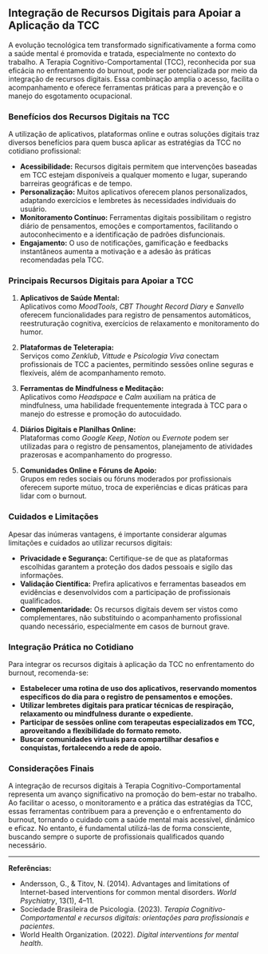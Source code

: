 
## Integração de Recursos Digitais para Apoiar a Aplicação da TCC

A evolução tecnológica tem transformado significativamente a forma como a saúde mental é promovida e tratada, especialmente no contexto do trabalho. A Terapia Cognitivo-Comportamental (TCC), reconhecida por sua eficácia no enfrentamento do burnout, pode ser potencializada por meio da integração de recursos digitais. Essa combinação amplia o acesso, facilita o acompanhamento e oferece ferramentas práticas para a prevenção e o manejo do esgotamento ocupacional.

### Benefícios dos Recursos Digitais na TCC

A utilização de aplicativos, plataformas online e outras soluções digitais traz diversos benefícios para quem busca aplicar as estratégias da TCC no cotidiano profissional:

- **Acessibilidade:** Recursos digitais permitem que intervenções baseadas em TCC estejam disponíveis a qualquer momento e lugar, superando barreiras geográficas e de tempo.
- **Personalização:** Muitos aplicativos oferecem planos personalizados, adaptando exercícios e lembretes às necessidades individuais do usuário.
- **Monitoramento Contínuo:** Ferramentas digitais possibilitam o registro diário de pensamentos, emoções e comportamentos, facilitando o autoconhecimento e a identificação de padrões disfuncionais.
- **Engajamento:** O uso de notificações, gamificação e feedbacks instantâneos aumenta a motivação e a adesão às práticas recomendadas pela TCC.

### Principais Recursos Digitais para Apoiar a TCC

1. **Aplicativos de Saúde Mental:**  
   Aplicativos como *MoodTools*, *CBT Thought Record Diary* e *Sanvello* oferecem funcionalidades para registro de pensamentos automáticos, reestruturação cognitiva, exercícios de relaxamento e monitoramento do humor.

2. **Plataformas de Teleterapia:**  
   Serviços como *Zenklub*, *Vittude* e *Psicologia Viva* conectam profissionais de TCC a pacientes, permitindo sessões online seguras e flexíveis, além de acompanhamento remoto.

3. **Ferramentas de Mindfulness e Meditação:**  
   Aplicativos como *Headspace* e *Calm* auxiliam na prática de mindfulness, uma habilidade frequentemente integrada à TCC para o manejo do estresse e promoção do autocuidado.

4. **Diários Digitais e Planilhas Online:**  
   Plataformas como *Google Keep*, *Notion* ou *Evernote* podem ser utilizadas para o registro de pensamentos, planejamento de atividades prazerosas e acompanhamento do progresso.

5. **Comunidades Online e Fóruns de Apoio:**  
   Grupos em redes sociais ou fóruns moderados por profissionais oferecem suporte mútuo, troca de experiências e dicas práticas para lidar com o burnout.

### Cuidados e Limitações

Apesar das inúmeras vantagens, é importante considerar algumas limitações e cuidados ao utilizar recursos digitais:

- **Privacidade e Segurança:** Certifique-se de que as plataformas escolhidas garantem a proteção dos dados pessoais e sigilo das informações.
- **Validação Científica:** Prefira aplicativos e ferramentas baseados em evidências e desenvolvidos com a participação de profissionais qualificados.
- **Complementaridade:** Os recursos digitais devem ser vistos como complementares, não substituindo o acompanhamento profissional quando necessário, especialmente em casos de burnout grave.

### Integração Prática no Cotidiano

Para integrar os recursos digitais à aplicação da TCC no enfrentamento do burnout, recomenda-se:

- **Estabelecer uma rotina de uso dos aplicativos, reservando momentos específicos do dia para o registro de pensamentos e emoções.**
- **Utilizar lembretes digitais para praticar técnicas de respiração, relaxamento ou mindfulness durante o expediente.**
- **Participar de sessões online com terapeutas especializados em TCC, aproveitando a flexibilidade do formato remoto.**
- **Buscar comunidades virtuais para compartilhar desafios e conquistas, fortalecendo a rede de apoio.**

### Considerações Finais

A integração de recursos digitais à Terapia Cognitivo-Comportamental representa um avanço significativo na promoção do bem-estar no trabalho. Ao facilitar o acesso, o monitoramento e a prática das estratégias da TCC, essas ferramentas contribuem para a prevenção e o enfrentamento do burnout, tornando o cuidado com a saúde mental mais acessível, dinâmico e eficaz. No entanto, é fundamental utilizá-las de forma consciente, buscando sempre o suporte de profissionais qualificados quando necessário.

---
**Referências:**
- Andersson, G., & Titov, N. (2014). Advantages and limitations of Internet-based interventions for common mental disorders. *World Psychiatry*, 13(1), 4–11.
- Sociedade Brasileira de Psicologia. (2023). *Terapia Cognitivo-Comportamental e recursos digitais: orientações para profissionais e pacientes*.
- World Health Organization. (2022). *Digital interventions for mental health*.
```
